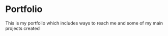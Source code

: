 # Portfolio

This is my portfolio which includes ways to reach me and some of my main projects created




